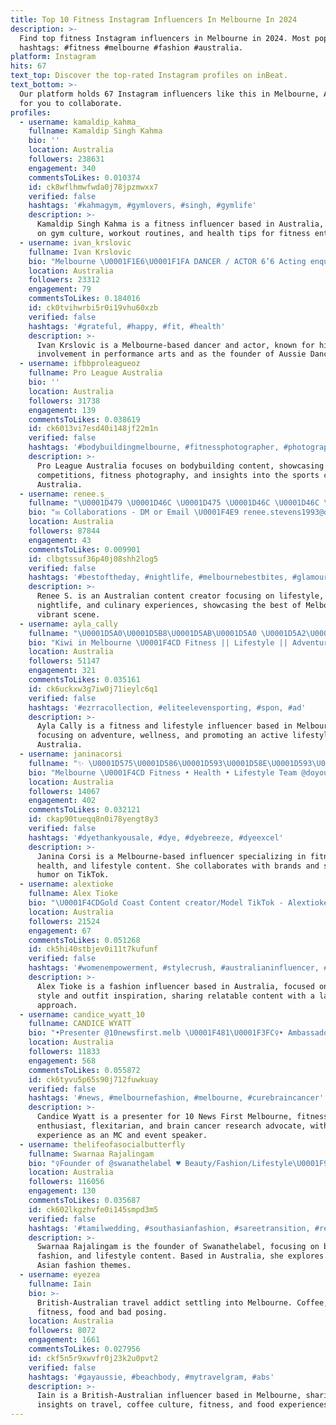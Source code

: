 ```yaml
---
title: Top 10 Fitness Instagram Influencers In Melbourne In 2024
description: >-
  Find top fitness Instagram influencers in Melbourne in 2024. Most popular
  hashtags: #fitness #melbourne #fashion #australia.
platform: Instagram
hits: 67
text_top: Discover the top-rated Instagram profiles on inBeat.
text_bottom: >-
  Our platform holds 67 Instagram influencers like this in Melbourne, Australia
  for you to collaborate.
profiles:
  - username: kamaldip_kahma_
    fullname: Kamaldip Singh Kahma
    bio: ''
    location: Australia
    followers: 238631
    engagement: 340
    commentsToLikes: 0.010374
    id: ck8wflhmwfwda0j78jpzmwxx7
    verified: false
    hashtags: '#kahmagym, #gymlovers, #singh, #gymlife'
    description: >-
      Kamaldip Singh Kahma is a fitness influencer based in Australia, focusing
      on gym culture, workout routines, and health tips for fitness enthusiasts.
  - username: ivan_krslovic
    fullname: Ivan Krslovic
    bio: "Melbourne \U0001F1E6\U0001F1FA DANCER / ACTOR 6’6 Acting enquires: @mcmahon_management Founder - @aussiedancetours"
    location: Australia
    followers: 23312
    engagement: 79
    commentsToLikes: 0.184016
    id: ck0tvihwrbi5r0i19vhu60xzb
    verified: false
    hashtags: '#grateful, #happy, #fit, #health'
    description: >-
      Ivan Krslovic is a Melbourne-based dancer and actor, known for his
      involvement in performance arts and as the founder of Aussie Dance Tours.
  - username: ifbbproleagueoz
    fullname: Pro League Australia
    bio: ''
    location: Australia
    followers: 31738
    engagement: 139
    commentsToLikes: 0.038619
    id: ck6013vi7esd40i148jf22m1n
    verified: false
    hashtags: '#bodybuildingmelbourne, #fitnessphotographer, #photography, #repost'
    description: >-
      Pro League Australia focuses on bodybuilding content, showcasing
      competitions, fitness photography, and insights into the sports culture in
      Australia.
  - username: renee.s_
    fullname: "\U0001D479 \U0001D46C \U0001D475 \U0001D46C \U0001D46C \U0001F9FF"
    bio: "✉️ Collaborations - DM or Email \U0001F4E9 renee.stevens1993@outlook.com"
    location: Australia
    followers: 87844
    engagement: 43
    commentsToLikes: 0.009901
    id: clbgtssuf36p40j08shh2log5
    verified: false
    hashtags: '#bestoftheday, #nightlife, #melbournebestbites, #glamour'
    description: >-
      Renee S. is an Australian content creator focusing on lifestyle,
      nightlife, and culinary experiences, showcasing the best of Melbourne's
      vibrant scene.
  - username: ayla_cally
    fullname: "\U0001D5A0\U0001D5B8\U0001D5AB\U0001D5A0 \U0001D5A2\U0001D5A0\U0001D5AB\U0001D5AB\U0001D5B8"
    bio: "Kiwi in Melbourne \U0001F4CD Fitness || Lifestyle || Adventure ✨ ⟶ ✉ Ayla-cally@hotmail.com"
    location: Australia
    followers: 51147
    engagement: 321
    commentsToLikes: 0.035161
    id: ck6uckxw3g7iw0j71ieylc6q1
    verified: false
    hashtags: '#ezrracollection, #eliteelevensporting, #spon, #ad'
    description: >-
      Ayla Cally is a fitness and lifestyle influencer based in Melbourne,
      focusing on adventure, wellness, and promoting an active lifestyle in
      Australia.
  - username: janinacorsi
    fullname: "✨ \U0001D575\U0001D586\U0001D593\U0001D58E\U0001D593\U0001D586 \U0001D588\U0001D594\U0001D597\U0001D598\U0001D58E \U0001F339\U0001F98B"
    bio: "Melbourne \U0001F4CD Fitness • Health • Lifestyle Team @doyoueven - JANINA10 \U0001F3C6 I’m funnier on TikTok (140k+) yagirljanina Collaboration \U0001F4E9 jcorsi@outlook.com.au"
    location: Australia
    followers: 14067
    engagement: 402
    commentsToLikes: 0.032121
    id: ckap90tueqq8n0i78yengt8y3
    verified: false
    hashtags: '#dyethankyousale, #dye, #dyebreeze, #dyeexcel'
    description: >-
      Janina Corsi is a Melbourne-based influencer specializing in fitness,
      health, and lifestyle content. She collaborates with brands and shares
      humor on TikTok.
  - username: alextioke
    fullname: Alex Tioke
    bio: "\U0001F4CDGold Coast Content creator/Model TikTok - Alextioke Mom to Bash\U0001F43E charley@neonmgmt.com @neon_model_management"
    location: Australia
    followers: 21524
    engagement: 67
    commentsToLikes: 0.051268
    id: ck5hi40stbjev0i11t7kufunf
    verified: false
    hashtags: '#womenempowerment, #stylecrush, #australianinfluencer, #workout'
    description: >-
      Alex Tioke is a fashion influencer based in Australia, focused on women's
      style and outfit inspiration, sharing relatable content with a laid-back
      approach.
  - username: candice_wyatt_10
    fullname: CANDICE WYATT
    bio: "•Presenter @10newsfirst.melb \U0001F481\U0001F3FC‍♀️• Ambassador @curebraincancer \U0001F9E0• Fitness \U0001F4AA\U0001F3FC • Flexitarian \U0001F331 • MC \U0001F3A4• Hiked the Himalayas for brain cancer research \U0001F3D4"
    location: Australia
    followers: 11833
    engagement: 568
    commentsToLikes: 0.055872
    id: ck6tyvu5p65s90j712fuwkuay
    verified: false
    hashtags: '#news, #melbournefashion, #melbourne, #curebraincancer'
    description: >-
      Candice Wyatt is a presenter for 10 News First Melbourne, fitness
      enthusiast, flexitarian, and brain cancer research advocate, with
      experience as an MC and event speaker.
  - username: thelifeofasocialbutterfly
    fullname: Swarnaa Rajalingam
    bio: "♀Founder of @swanathelabel ♥ Beauty/Fashion/Lifestyle\U0001F9FF ✎ PR/Collabs: thelifeofasocialbutterfly@gmail.com ☼ \U0001F1E6\U0001F1FA↔️\U0001F1E8\U0001F1E6 Tiktok tloasbutterfly 100k+"
    location: Australia
    followers: 116056
    engagement: 130
    commentsToLikes: 0.035687
    id: ck602lkgzhvfe0i145smpd3m5
    verified: false
    hashtags: '#tamilwedding, #southasianfashion, #sareetransition, #reelsoftheday'
    description: >-
      Swarnaa Rajalingam is the founder of Swanathelabel, focusing on beauty,
      fashion, and lifestyle content. Based in Australia, she explores South
      Asian fashion themes.
  - username: eyezea
    fullname: Iain
    bio: >-
      British-Australian travel addict settling into Melbourne. Coffee, travel,
      fitness, food and bad posing.
    location: Australia
    followers: 8072
    engagement: 1661
    commentsToLikes: 0.027956
    id: ckf5n5r9xwvfr0j23k2u0pvt2
    verified: false
    hashtags: '#gayaussie, #beachbody, #mytravelgram, #abs'
    description: >-
      Iain is a British-Australian influencer based in Melbourne, sharing
      insights on travel, coffee culture, fitness, and food experiences.
---
```


